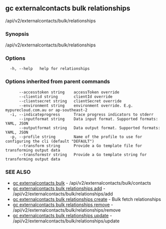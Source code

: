 ## gc externalcontacts bulk relationships

/api/v2/externalcontacts/bulk/relationships

### Synopsis

/api/v2/externalcontacts/bulk/relationships

### Options

```
  -h, --help   help for relationships
```

### Options inherited from parent commands

```
      --accesstoken string    accessToken override
      --clientid string       clientId override
      --clientsecret string   clientSecret override
      --environment string    environment override. E.g. mypurecloud.com.au or ap-southeast-2
  -i, --indicateprogress      Trace progress indicators to stderr
      --inputformat string    Data input format. Supported formats: YAML, JSON
      --outputformat string   Data output format. Supported formats: YAML, JSON
  -p, --profile string        Name of the profile to use for configuring the cli (default "DEFAULT")
      --transform string      Provide a Go template file for transforming output data
      --transformstr string   Provide a Go template string for transforming output data
```

### SEE ALSO

* [gc externalcontacts bulk](gc_externalcontacts_bulk.html)	 - /api/v2/externalcontacts/bulk/contacts
* [gc externalcontacts bulk relationships add](gc_externalcontacts_bulk_relationships_add.html)	 - /api/v2/externalcontacts/bulk/relationships/add
* [gc externalcontacts bulk relationships create](gc_externalcontacts_bulk_relationships_create.html)	 - Bulk fetch relationships
* [gc externalcontacts bulk relationships remove](gc_externalcontacts_bulk_relationships_remove.html)	 - /api/v2/externalcontacts/bulk/relationships/remove
* [gc externalcontacts bulk relationships update](gc_externalcontacts_bulk_relationships_update.html)	 - /api/v2/externalcontacts/bulk/relationships/update


